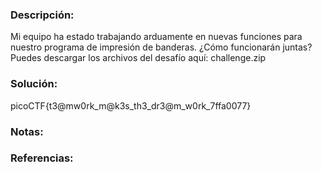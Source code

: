 ### Descripción: 
Mi equipo ha estado trabajando arduamente en nuevas funciones para nuestro programa de impresión de banderas. ¿Cómo funcionarán juntas?
Puedes descargar los archivos del desafío aquí: challenge.zip
### Solución:
picoCTF{t3@mw0rk_m@k3s_th3_dr3@m_w0rk_7ffa0077}
### Notas:

### Referencias: